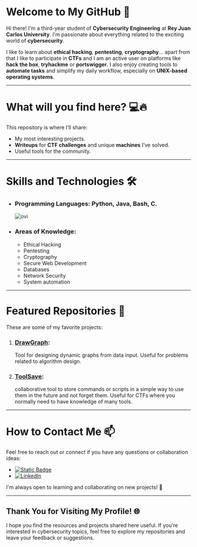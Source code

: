 # Welcome to My GitHub 👋

Hi there! I'm a third-year student of **Cybersecurity Engineering** at **Rey Juan Carlos University**. I'm passionate about everything related to the exciting world of **cybersecurity**.


I like to learn about **ethical hacking**, **pentesting**, **cryptography**... apart from that I like to participate in **CTFs** and I am an active user on platforms like **hack the box**, **tryhackme** or **portswigger**.
I also enjoy creating tools to **automate tasks** and simplify my daily workflow, especially on **UNIX-based operating systems**. 

---
# What will you find here? 💻🔥
 This repository is where I’ll share:

- My most interesting projects.
- **Writeups** for **CTF challenges** and unique **machines** I’ve solved.
- Useful tools for the community.

---

# Skills and Technologies 🛠️

- ### **Programming Languages**: Python, Java, Bash, C.
  <img src="https://github-readme-stats.vercel.app/api/top-langs?username=madushadhanushka&show_icons=true&locale=en&layout=compact&theme=chartreuse-dark" alt="ovi" />
- ### **Areas of Knowledge**:
  - Ethical Hacking
  - Pentesting
  - Cryptography
  - Secure Web Development
  - Databases
  - Network Security
  - System automation

---

# Featured Repositories 🌟

These are some of my favorite projects:

1. ### [**DrawGraph**](https://github.com/znatii/DrawGraphs):
   
   Tool for designing dynamic graphs from data input. Useful for problems related to algorithm design.
   
2. ### [**ToolSave**](https://github.com/dreysanox/ToolSave):

   collaborative tool to store commands or scripts in a simple way to use them in the future and not forget them. Useful for CTFs where you normally need to have knowledge of many tools.

---

# How to Contact Me 📫

Feel free to reach out or connect if you have any questions or collaboration ideas:

- <a href="mailto:santiagotob0102@gmail.com"><img alt="Static Badge" src="https://img.shields.io/badge/send%20email-gray?style=flat-square&logo=gmail&logoColor=red"></a>
- <a href="https://www.linkedin.com/in/santiago-tovar-velasco/" target="_blank"><img src="https://img.shields.io/badge/LinkedIn-%230077B5.svg?&style=flat-square&logo=linkedin&logoColor=white" alt="LinkedIn"></a>


I'm always open to learning and collaborating on new projects! 🚀

---

## Thank You for Visiting My Profile! 🌐

I hope you find the resources and projects shared here useful. If you’re interested in cybersecurity topics, feel free to explore my repositories and leave your feedback or suggestions.
